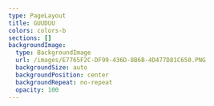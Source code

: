 ```yaml
---
type: PageLayout
title: GUUDUU
colors: colors-b
sections: []
backgroundImage:
  type: BackgroundImage
  url: /images/E7765F2C-DF99-436D-8B6B-4D477D81C650.PNG
  backgroundSize: auto
  backgroundPosition: center
  backgroundRepeat: no-repeat
  opacity: 100
---
```

